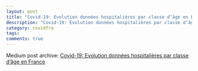 ```yaml
---
layout: post
title: "Covid-19: Evolution données hospitalières par classe d’âge en France"
description: "Covid-19: Evolution données hospitalières par classe d’âge en France"
category: covidfra
tags: 
comments: true
---
```


Medium post archive: [Covid-19: Evolution données hospitalières par classe d’âge en France](https://chrisgodlak.medium.com/covid-19-evolution-donn%C3%A9es-hospitali%C3%A8res-par-classe-d%C3%A2ge-en-france-54a6ca22ca06)
